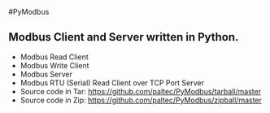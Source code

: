 #PyModbus
## Modbus Client and Server written in Python.
* Modbus Read Client 
* Modbus Write Client
* Modbus Server
* Modbus RTU (Serial) Read Client over TCP Port Server
* Source code in Tar: https://github.com/paltec/PyModbus/tarball/master 
* Source code in Zip: https://github.com/paltec/PyModbus/zipball/master
